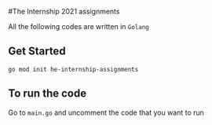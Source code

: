 #The Internship 2021 assignments

All the following codes are written in `Golang`

Get Started
-
`go mod init he-internship-assignments`

To run the code
-
Go to `main.go` and uncomment the code that you want to run

